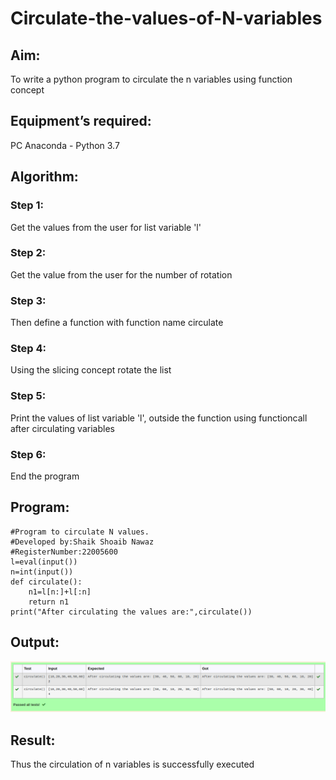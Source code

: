 # Circulate-the-values-of-N-variables
## Aim:
To write a python program to circulate the n variables using function concept
## Equipment’s required:
PC
Anaconda - Python 3.7
## Algorithm: 
### Step 1: 
Get the values from the user for list variable 'l'
### Step 2:
Get the value from the user for the number of rotation
### Step 3: 
Then define a function with function name circulate
### Step 4: 
Using the slicing concept rotate the list
### Step 5:
Print the values of list variable 'l', outside the function using functioncall after circulating variables
### Step 6:
End the program 

## Program:
```
#Program to circulate N values.
#Developed by:Shaik Shoaib Nawaz
#RegisterNumber:22005600
l=eval(input())
n=int(input())
def circulate():
    n1=l[n:]+l[:n]
    return n1
print("After circulating the values are:",circulate())
```
## Output:
!["Output"](/output2.png)

## Result:
Thus the circulation of n variables is successfully executed

